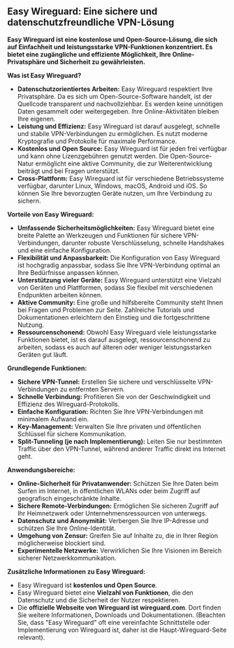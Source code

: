 ## Easy Wireguard: Eine sichere und datenschutzfreundliche VPN-Lösung

**Easy Wireguard ist eine kostenlose und Open-Source-Lösung, die sich auf Einfachheit und leistungsstarke VPN-Funktionen konzentriert. Es bietet eine zugängliche und effiziente Möglichkeit, Ihre Online-Privatsphäre und Sicherheit zu gewährleisten.**

**Was ist Easy Wireguard?**

* **Datenschutzorientiertes Arbeiten:** Easy Wireguard respektiert Ihre Privatsphäre. Da es sich um Open-Source-Software handelt, ist der Quellcode transparent und nachvollziehbar. Es werden keine unnötigen Daten gesammelt oder weitergegeben. Ihre Online-Aktivitäten bleiben Ihre eigenen.
* **Leistung und Effizienz:** Easy Wireguard ist darauf ausgelegt, schnelle und stabile VPN-Verbindungen zu ermöglichen. Es nutzt moderne Kryptografie und Protokolle für maximale Performance.
* **Kostenlos und Open Source:** Easy Wireguard ist für jeden frei verfügbar und kann ohne Lizenzgebühren genutzt werden. Die Open-Source-Natur ermöglicht eine aktive Community, die zur Weiterentwicklung beiträgt und bei Fragen unterstützt.
* **Cross-Plattform:** Easy Wireguard ist für verschiedene Betriebssysteme verfügbar, darunter Linux, Windows, macOS, Android und iOS. So können Sie Ihre bevorzugten Geräte nutzen, um Ihre Verbindung zu sichern.

**Vorteile von Easy Wireguard:**

* **Umfassende Sicherheitsmöglichkeiten:** Easy Wireguard bietet eine breite Palette an Werkzeugen und Funktionen für sichere VPN-Verbindungen, darunter robuste Verschlüsselung, schnelle Handshakes und eine einfache Konfiguration.
* **Flexibilität und Anpassbarkeit:** Die Konfiguration von Easy Wireguard ist hochgradig anpassbar, sodass Sie Ihre VPN-Verbindung optimal an Ihre Bedürfnisse anpassen können.
* **Unterstützung vieler Geräte:** Easy Wireguard unterstützt eine Vielzahl von Geräten und Plattformen, sodass Sie flexibel mit verschiedenen Endpunkten arbeiten können.
* **Aktive Community:** Eine große und hilfsbereite Community steht Ihnen bei Fragen und Problemen zur Seite. Zahlreiche Tutorials und Dokumentationen erleichtern den Einstieg und die fortgeschrittene Nutzung.
* **Ressourcenschonend:** Obwohl Easy Wireguard viele leistungsstarke Funktionen bietet, ist es darauf ausgelegt, ressourcenschonend zu arbeiten, sodass es auch auf älteren oder weniger leistungsstarken Geräten gut läuft.

**Grundlegende Funktionen:**

* **Sichere VPN-Tunnel:** Erstellen Sie sichere und verschlüsselte VPN-Verbindungen zu entfernten Servern.
* **Schnelle Verbindung:** Profitieren Sie von der Geschwindigkeit und Effizienz des Wireguard-Protokolls.
* **Einfache Konfiguration:** Richten Sie Ihre VPN-Verbindungen mit minimalem Aufwand ein.
* **Key-Management:** Verwalten Sie Ihre privaten und öffentlichen Schlüssel für sichere Kommunikation.
* **Split-Tunneling (je nach Implementierung):** Leiten Sie nur bestimmten Traffic über den VPN-Tunnel, während anderer Traffic direkt ins Internet geht.

**Anwendungsbereiche:**

* **Online-Sicherheit für Privatanwender:** Schützen Sie Ihre Daten beim Surfen im Internet, in öffentlichen WLANs oder beim Zugriff auf geografisch eingeschränkte Inhalte.
* **Sichere Remote-Verbindungen:** Ermöglichen Sie sicheren Zugriff auf Ihr Heimnetzwerk oder Unternehmensressourcen von unterwegs.
* **Datenschutz und Anonymität:** Verbergen Sie Ihre IP-Adresse und schützen Sie Ihre Online-Identität.
* **Umgehung von Zensur:** Greifen Sie auf Inhalte zu, die in Ihrer Region möglicherweise blockiert sind.
* **Experimentelle Netzwerke:** Verwirklichen Sie Ihre Visionen im Bereich sicherer Netzwerkkommunikation.

**Zusätzliche Informationen zu Easy Wireguard:**

* Easy Wireguard ist **kostenlos und Open Source**.
* Easy Wireguard bietet eine **Vielzahl von Funktionen**, die den Datenschutz und die Sicherheit der Nutzer respektieren.
* Die **offizielle Webseite von Wireguard ist wireguard.com**. Dort finden Sie weitere Informationen, Downloads und Dokumentationen. (Beachten Sie, dass "Easy Wireguard" oft eine vereinfachte Schnittstelle oder Implementierung von Wireguard ist, daher ist die Haupt-Wireguard-Seite relevant).